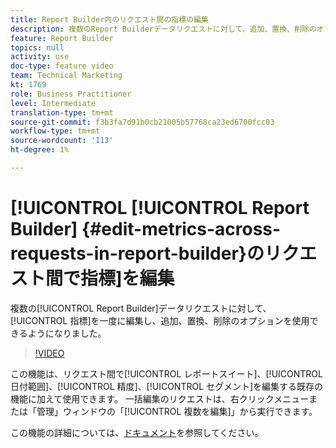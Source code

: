 ```yaml
---
title: Report Builder内のリクエスト間の指標の編集
description: 複数のReport Builderデータリクエストに対して、追加、置換、削除のオプションを使用して、指標を一度に編集できるようになりました。
feature: Report Builder
topics: null
activity: use
doc-type: feature video
team: Technical Marketing
kt: 1769
role: Business Practitioner
level: Intermediate
translation-type: tm+mt
source-git-commit: f3b3fa7d91b0cb21005b57768ca23ed6700fcc03
workflow-type: tm+mt
source-wordcount: '113'
ht-degree: 1%

---
```



# [!UICONTROL [!UICONTROL Report Builder] {#edit-metrics-across-requests-in-report-builder}のリクエスト間で指標]を編集

複数の[!UICONTROL Report Builder]データリクエストに対して、[!UICONTROL 指標]を一度に編集し、追加、置換、削除のオプションを使用できるようになりました。

>[!VIDEO](https://video.tv.adobe.com/v/23547/?quality=12)

この機能は、リクエスト間で[!UICONTROL レポートスイート]、[!UICONTROL 日付範囲]、[!UICONTROL 精度]、[!UICONTROL セグメント]を編集する既存の機能に加えて使用できます。 一括編集のリクエストは、右クリックメニューまたは「管理」ウィンドウの「[!UICONTROL 複数を編集]」から実行できます。

この機能の詳細については、[ドキュメント](https://marketing.adobe.com/resources/help/en_US/arb/edit_multiple_metrics.html)を参照してください。
